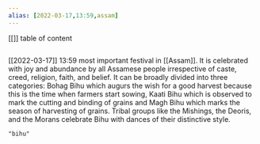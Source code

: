 ```yaml
---
alias: [2022-03-17,13:59,assam]
---
```

[[]]
table of content
```toc
```

[[2022-03-17]] 13:59
most important festival in [[Assam]].
It is celebrated with joy and abundance by all Assamese people irrespective of caste, creed, religion, faith, and belief.
It can be broadly divided into three categories: Bohag Bihu which augurs the wish for a good harvest because this is the time when farmers start sowing, Kaati Bihu which is observed to mark the cutting and binding of grains and Magh Bihu which marks the season of harvesting of grains.
Tribal groups like the Mishings, the Deoris, and the Morans celebrate Bihu with dances of their distinctive style.
```query
"bihu"
```